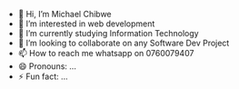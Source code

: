 - 👋 Hi, I’m Michael Chibwe
- 👀 I’m interested in web development
- 🌱 I’m currently studying Information Technology
- 💞️ I’m looking to collaborate on any Software Dev Project
- 📫 How to reach me whatsapp on 0760079407
- 😄 Pronouns: ...
- ⚡ Fun fact: ...

<!---
michael-chibwe82/michael-chibwe82 is a ✨ special ✨ repository because its `README.md` (this file) appears on your GitHub profile.
You can click the Preview link to take a look at your changes.
--->
